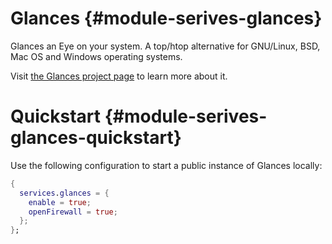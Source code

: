 # Glances {#module-serives-glances}

Glances an Eye on your system. A top/htop alternative for GNU/Linux, BSD, Mac OS
and Windows operating systems.

Visit [the Glances project page](https://github.com/nicolargo/glances) to learn
more about it.

# Quickstart {#module-serives-glances-quickstart}

Use the following configuration to start a public instance of Glances locally:

```nix
{
  services.glances = {
    enable = true;
    openFirewall = true;
  };
};
```
